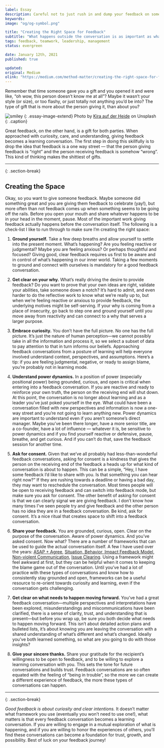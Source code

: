 ```yaml
---
label: Essay
description: Careful not to just rush in and dump your feedback on someone. First, take the time to create the right space.
keywords:
image: "og/og-symbol.png"

title: "Creating the Right Space for Feedback"
subtitle: "What happens outside the conversation is as important as what happens in it."
tags: feedback, teamwork, leadership, management
status: evergreen

date: January 12th, 2021
published: true

updated:
original: Medium
olink: "https://medium.com/method-matter/creating-the-right-space-for-feedback-d54a872019ab"
---
```


Remember that time someone gave you a gift and you opened it and were like, “oh wow, this person doesn’t know me at all”? Maybe it wasn’t your style (or size), or too flashy, or just totally not anything you’d be into? The type of gift that is more about the person giving it, than about you?

![smiley](essays/feedback-gift.jpg)
{: .essay-image-extend}
Photo by [Kira auf der Heide](https://unsplash.com/@kadh?utm_source=unsplash&utm_medium=referral&utm_content=creditCopyText) on Unsplash
{: .caption}

Great feedback, on the other hand, is a gift for both parties. When approached with curiosity, care, and understanding, giving feedback becomes a learning conversation. The first step in doing this skillfully is to drop the idea that feedback is a one way street — that the person giving feedback is “right” and the person receiving feedback is somehow “wrong”. This kind of thinking makes the shittiest of gifts.

---
{: .section-break}

## Creating the Space

Okay, so you want to give someone feedback. Maybe someone did something great and you are giving them feedback to celebrate (yay!), but more often than not feedback comes up when something seems to be going off the rails. Before you open your mouth and share whatever happens to be in your head in the moment, pause. Most of the important work giving feedback actually happens before the conversation itself. The following is a check-list I like to run through to make sure I’m creating the right space:

1. **Ground yourself.** Take a few deep breaths and allow yourself to settle into the present moment. What’s happening? Are you feeling reactive or judgmental? Maybe you are feeling anxious? Or perhaps thoughtful and focused? Giving good, clear feedback requires us first to be aware and in control of what’s happening in our inner world. Taking a few moments to ground and connect with ourselves is mandatory for a good feedback conversation.

2. **Get clear on your why.** What’s really driving the desire to provide feedback? Do you want to prove that your own ideas are right, validate your abilities, take someone down a notch? It’s hard to admit, and even harder to do the reflective work to know what we’re really up to, but when we’re feeling reactive or anxious to provide feedback, the underlying motives might be self-serving. If your why is coming from a place of insecurity, go back to step one and ground yourself until you move away from reactivity and can connect to a why that serves a larger purpose.

3. **Embrace curiosity.** You don’t have the full picture. No one has the full picture. It’s just the nature of human perception&mdash;we cannot possibly take in all the information and process it, so we select a subset of data to pay attention to that in turn informs our beliefs. Approaching feedback conversations from a posture of learning will help everyone involved understand context, perspectives, and assumptions. Here’s a tip: if you are feeling judgmental, negative, or ready to assign blame, you’re probably not in learning mode.

4. **Understand power dynamics.** In a position of power (especially positional power) being grounded, curious, and open is critical when entering into a feedback conversation. If you are reactive and ready to reinforce your own truth, the person on the receiving end will shut down. At this point, the conversation is no longer about learning and as a leader you’ve just poked yourself in the eye. What could have been a conversation filled with new perspectives and information is now a one-way street and you’re not going to learn anything new. Power dynamics are important to understand even if you aren’t someone’s direct manager. Maybe you’ve been there longer, have a more senior title, are a co-founder, have a lot of influence — whatever it is, be sensitive to power dynamics and if you find yourself reactive or defensive, pause, breathe, and get curious. And if you can’t do that, save the feedback session for another time.

5. **Ask for consent.** Given that we’ve all probably had less-than-wonderful feedback conversations, asking for consent is a kindness that gives the person on the receiving end of the feedback a heads up for what kind of conversation is about to happen. This can be a simple, “Hey, I have some feedback I’d like to share with you. Is that something you can hear right now?” If they are rushing towards a deadline or having a bad day, they may want to reschedule the conversation. Most times people will be open to receiving feedback and can switch into feedback mode, but make sure you ask for consent. The other benefit of asking for consent is that we can clearly signal we are giving feedback. I don’t know how many times I’ve seen people try and give feedback and the other person has no idea they are in a feedback conversation. Be kind, ask for consent. It’s a nice ritual that creates space to shift into a feedback conversation.

6. **Share your feedback.** You are grounded, curious, open. Clear on the purpose of the conversation. Aware of power dynamics. And you’ve asked consent. Now what? There are a number of frameworks that can be used to guide the actual conversation itself. A few I have used over the years: [ASAP + Agree](https://medium.com/@mmeima/life-saving-job-saving-communication-framework-asap-agree-5a458a59cc8), [Situation, Behavior, Impact Feedback Model](https://www.ccl.org/articles/leading-effectively-articles/hr-pipeline-a-quick-win-to-improve-your-talent-development-process/), [Non-violent Communication](https://www.nonviolentcommunication.com/learn-nonviolent-communication/4-part-nvc/), [Issue Clearing](https://www.youtube.com/watch?v=7qtJ87WTPNY). Using a framework might feel awkward at first, but they can be helpful when it comes to keeping the blame game out of the conversation. Until you’ve had a lot of practice with these types of conversations and know how to consistently stay grounded and open, frameworks can be a useful resource to re-orient towards curiosity and learning, even if the conversation gets challenging.

7. **Get clear on what needs to happen moving forward.** You’ve had a great feedback conversation&mdash;multiple perspectives and interpretations have been explored, misunderstandings and miscommunications have been clarified, there is a sense of clarity, trust, and understanding that is present&mdash;but before you wrap up, be sure you both decide what needs to happen moving forward. This isn’t about detailed action plans and bulleted lists, it’s about knowing you are leaving the conversation with a shared understanding of what’s different and what’s changed. Ideally you’ve both learned something, so what are you going to do with those insights?

8. **Give your sincere thanks.** Share your gratitude for the recipient’s willingness to be open to feedback, and to be willing to explore a learning conversation with you. This sets the tone for future conversations and builds trust. Feedback conversations are so often equated with the feeling of “being in trouble”, so the more we can create a different experience of feedback, the more these types of conversations can happen.

---
{: .section-break}

_Good feedback is about curiosity and clear intentions._ It doesn’t matter what framework you use (eventually you won’t need to use one!), what matters is that every feedback conversation becomes a learning conversation. If you are willing to engage in a mutual exploration of what is happening, and if you are willing to honor the experiences of others, you’ll find these conversations can become a foundation for trust, growth, and possibility. Best of luck on your feedback journey!
